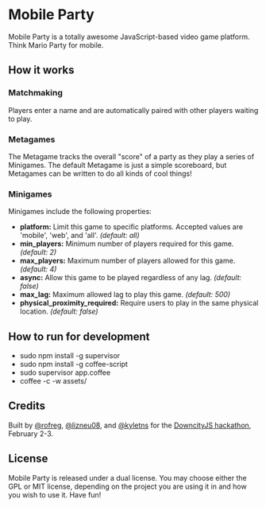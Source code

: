 # Mobile Party

Mobile Party is a totally awesome JavaScript-based video game platform. Think Mario Party for mobile.

## How it works

### Matchmaking

Players enter a name and are automatically paired with other players waiting to play.

### Metagames

The Metagame tracks the overall "score" of a party as they play a series of Minigames. The default Metagame is just a simple scoreboard, but Metagames can be written to do all kinds of cool things!

### Minigames

Minigames include the following properties:

* **platform:** Limit this game to specific platforms. Accepted values are 'mobile', 'web', and 'all'. *(default: all)*
* **min\_players:** Minimum number of players required for this game. *(default: 2)*
* **max\_players:** Maximum number of players allowed for this game. *(default: 4)*
* **async:** Allow this game to be played regardless of any lag. *(default: false)*
* **max_lag:** Maximum allowed lag to play this game. *(default: 500)*
* **physical\_proximity\_required:** Require users to play in the same physical location. *(default: false)*

## How to run for development

* sudo npm install -g supervisor
* sudo npm install -g coffee-script
* sudo supervisor app.coffee
* coffee -c -w assets/

## Credits
Built by [@rofreg](http://twitter.com/rofreg), [@lizneu08](http://twitter.com/lizneu08), and [@kyletns](http://twitter.com/kyletns) for the [DowncityJS hackathon](http://downcityjs.com), February 2-3.

## License

Mobile Party is released under a dual license. You may choose either the GPL or MIT license, depending on the project you are using it in and how you wish to use it. Have fun!